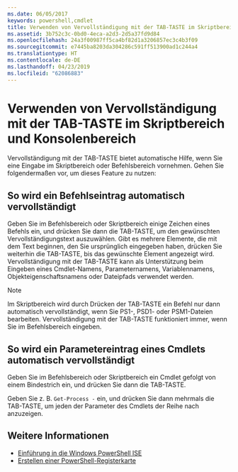 ```yaml
---
ms.date: 06/05/2017
keywords: powershell,cmdlet
title: Verwenden von Vervollständigung mit der TAB-TASTE im Skriptbereich und Konsolenbereich
ms.assetid: 3b752c3c-0bd0-4eca-a2d3-2d5a37fd9d84
ms.openlocfilehash: 24a3f00987ff5ca4bf82d1a3206857ec3c4b3f09
ms.sourcegitcommit: e7445ba8203da304286c591ff513900ad1c244a4
ms.translationtype: HT
ms.contentlocale: de-DE
ms.lasthandoff: 04/23/2019
ms.locfileid: "62086883"
---
```

# <a name="how-to-use-tab-completion-in-the-script-pane-and-console-pane"></a>Verwenden von Vervollständigung mit der TAB-TASTE im Skriptbereich und Konsolenbereich

Vervollständigung mit der TAB-TASTE bietet automatische Hilfe, wenn Sie eine Eingabe im Skriptbereich oder Befehlsbereich vornehmen. Gehen Sie folgendermaßen vor, um dieses Feature zu nutzen:

## <a name="to-automatically-complete-a-command-entry"></a>So wird ein Befehlseintrag automatisch vervollständigt

Geben Sie im Befehlsbereich oder Skriptbereich einige Zeichen eines Befehls ein, und drücken Sie dann die TAB-TASTE, um den gewünschten Vervollständigungstext auszuwählen. Gibt es mehrere Elemente, die mit dem Text beginnen, den Sie ursprünglich eingegeben haben, drücken Sie weiterhin die TAB-TASTE, bis das gewünschte Element angezeigt wird. Vervollständigung mit der TAB-TASTE kann als Unterstützung beim Eingeben eines Cmdlet-Namens, Parameternamens, Variablennamens, Objekteigenschaftsnamens oder Dateipfads verwendet werden.

> [!NOTE]
> Im Skriptbereich wird durch Drücken der TAB-TASTE ein Befehl nur dann automatisch vervollständigt, wenn Sie PS1-, PSD1- oder PSM1-Dateien bearbeiten. Vervollständigung mit der TAB-TASTE funktioniert immer, wenn Sie im Befehlsbereich eingeben.

## <a name="to-automatically-complete-a-cmdlet-parameter-entry"></a>So wird ein Parametereintrag eines Cmdlets automatisch vervollständigt

Geben Sie im Befehlsbereich oder Skriptbereich ein Cmdlet gefolgt von einem Bindestrich ein, und drücken Sie dann die TAB-TASTE.

Geben Sie z. B. `Get-Process -` ein, und drücken Sie dann mehrmals die TAB-TASTE, um jeden der Parameter des Cmdlets der Reihe nach anzuzeigen.

## <a name="see-also"></a>Weitere Informationen

- [Einführung in die Windows PowerShell ISE](Introducing-the-Windows-PowerShell-ISE.md)
- [Erstellen einer PowerShell-Registerkarte](How-to-Create-a-PowerShell-Tab-in-Windows-PowerShell-ISE.md)
